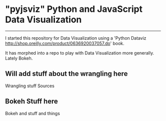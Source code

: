 # "pyjsviz"  Python and JavaScript Data Visualization
----------------------------------------

I started this repository for Data Visualization using a 'Python Dataviz 
<http://shop.oreilly.com/product/0636920037057.do>' book.

It has morphed into a repo to play with Data Visualization more generally.
Lately Bokeh.

Will add stuff about the wrangling here
---------------------------------------

Wrangling stuff
Sources

Bokeh Stuff here
----------------

Bokeh and stuff and things




